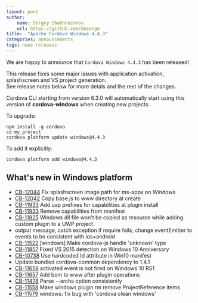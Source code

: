 ```yaml
---
layout: post
author:
    name: Sergey Shakhnazarov
    url: https://github.com/daserge
title:  "Apache Cordova Windows 4.4.3"
categories: announcements
tags: news releases
---
```


We are happy to announce that `Cordova Windows 4.4.3` has been released!

This release fixes some major issues with application activation, splashscreen and VS project generation.  
See release notes below for more detals and the rest of the changes.

Cordova CLI starting from version 6.3.0 will automatically start using this version of **cordova-windows** when creating new projects.

To upgrade:

    npm install -g cordova
    cd my_project
    cordova platform update windows@4.4.3

To add it explicitly:

    cordova platform add windows@4.4.3

<!--more-->
## What's new in Windows platform

* [CB-12044](https://issues.apache.org/jira/browse/CB-12044) Fix splashscreen image path for ms-appx on Windows
* [CB-12042](https://issues.apache.org/jira/browse/CB-12042) Copy base.js to www directory at create
* [CB-11933](https://issues.apache.org/jira/browse/CB-11933) Add uap prefixes for capabilities at plugin install
* [CB-11933](https://issues.apache.org/jira/browse/CB-11933) Remove capabilities from manifest
* [CB-11825](https://issues.apache.org/jira/browse/CB-11825) Windows dll file won't be copied as resource while adding custom plugin to a UWP project
* output message, catch exception if require fails, change eventEmitter to events to be consistent with ios+android
* [CB-11522](https://issues.apache.org/jira/browse/CB-11522) [windows] Make cordova-js handle 'unknown' type
* [CB-11857](https://issues.apache.org/jira/browse/CB-11857) Fixed VS 2015 detection on Windows 10 Anniversary
* [CB-10738](https://issues.apache.org/jira/browse/CB-10738) Use hardcoded Id attribute in Win10 manifest
* Update bundled cordova-common dependency to 1.4.1
* [CB-11658](https://issues.apache.org/jira/browse/CB-11658) activated event is not fired on Windows 10 RS1
* [CB-11657](https://issues.apache.org/jira/browse/CB-11657) Add bom to www after plugin operations
* [CB-11478](https://issues.apache.org/jira/browse/CB-11478) Parse --archs option consistently
* [CB-11558](https://issues.apache.org/jira/browse/CB-11558) Make windows plugin rm remove ProjectReference items
* [CB-11579](https://issues.apache.org/jira/browse/CB-11579) windows: fix bug with 'cordova clean windows'
